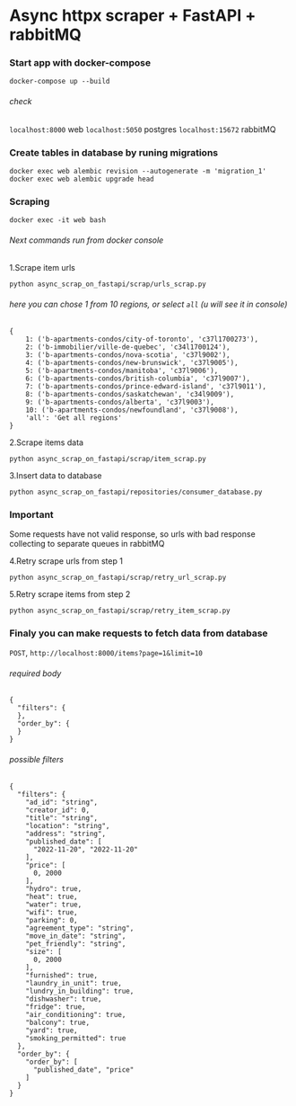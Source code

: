 # Async httpx scraper + FastAPI + rabbitMQ


### Start app with docker-compose
    docker-compose up --build

###### check 
`localhost:8000`  web
`localhost:5050` postgres
`localhost:15672` rabbitMQ

### Create tables in database by runing migrations

    docker exec web alembic revision --autogenerate -m 'migration_1'
    docker exec web alembic upgrade head

### Scraping

    docker exec -it web bash

###### Next commands run from docker console

1.Scrape item urls 

    python async_scrap_on_fastapi/scrap/urls_scrap.py

###### here you can chose 1 from 10 regions, or select `all` (u will see it in console)

```
{
    1: ('b-apartments-condos/city-of-toronto', 'c37l1700273'),
    2: ('b-immobilier/ville-de-quebec', 'c34l1700124'),
    3: ('b-apartments-condos/nova-scotia', 'c37l9002'), 
    4: ('b-apartments-condos/new-brunswick', 'c37l9005'), 
    5: ('b-apartments-condos/manitoba', 'c37l9006'),
    6: ('b-apartments-condos/british-columbia', 'c37l9007'),
    7: ('b-apartments-condos/prince-edward-island', 'c37l9011'),
    8: ('b-apartments-condos/saskatchewan', 'c34l9009'),
    9: ('b-apartments-condos/alberta', 'c37l9003'),
    10: ('b-apartments-condos/newfoundland', 'c37l9008'),
    'all': 'Get all regions'
}
```

2.Scrape items data 

    python async_scrap_on_fastapi/scrap/item_scrap.py


3.Insert data to database

    python async_scrap_on_fastapi/repositories/consumer_database.py

### Important

Some requests have not valid response, so urls with bad response collecting to separate queues in rabbitMQ

4.Retry scrape urls from step 1

    python async_scrap_on_fastapi/scrap/retry_url_scrap.py

5.Retry scrape items from step 2

    python async_scrap_on_fastapi/scrap/retry_item_scrap.py


### Finaly you can make requests to fetch data from database

`POST`, `http://localhost:8000/items?page=1&limit=10`

###### required body

```
{
  "filters": {
  },
  "order_by": {  
  }
}
```

###### possible filters

```
{
  "filters": {
    "ad_id": "string",
    "creator_id": 0,
    "title": "string",
    "location": "string",
    "address": "string",
    "published_date": [
      "2022-11-20", "2022-11-20"
    ],
    "price": [
      0, 2000
    ],
    "hydro": true,
    "heat": true,
    "water": true,
    "wifi": true,
    "parking": 0,
    "agreement_type": "string",
    "move_in_date": "string",
    "pet_friendly": "string",
    "size": [
      0, 2000
    ],
    "furnished": true,
    "laundry_in_unit": true,
    "lundry_in_building": true,
    "dishwasher": true,
    "fridge": true,
    "air_conditioning": true,
    "balcony": true,
    "yard": true,
    "smoking_permitted": true
  },
  "order_by": {
    "order_by": [
      "published_date", "price"
    ]
  }
}
```
